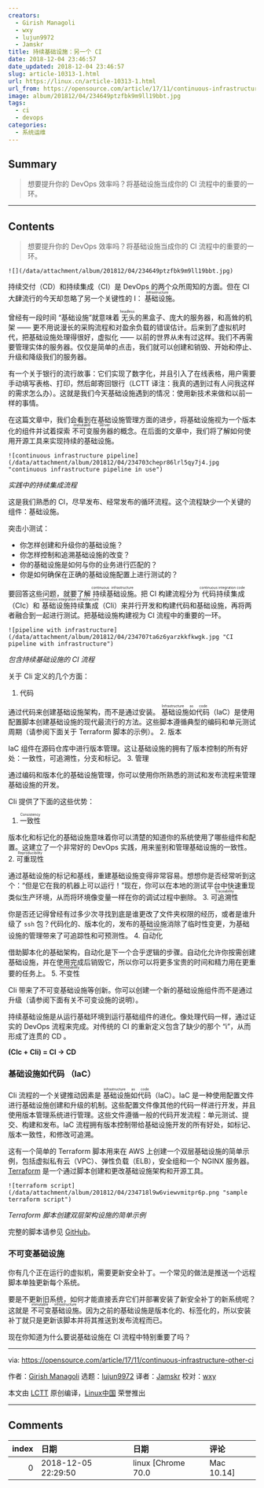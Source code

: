 ```yaml
---
creators:
  - Girish Managoli
  - wxy
  - lujun9972
  - Jamskr
title: 持续基础设施：另一个 CI
date: 2018-12-04 23:46:57
date_updated: 2018-12-04 23:46:57
slug: article-10313-1.html
url: https://linux.cn/article-10313-1.html
url_from: https://opensource.com/article/17/11/continuous-infrastructure-other-ci
image: album/201812/04/234649ptzfbk9m9ll19bbt.jpg
tags:
  - ci
  - devops
categories:
  - 系统运维
---
```


## Summary

> 想要提升你的 DevOps 效率吗？将基础设施当成你的 CI 流程中的重要的一环。

***

<!-- more -->

## Contents

> 
> 想要提升你的 DevOps 效率吗？将基础设施当成你的 CI 流程中的重要的一环。
> 
> 
> 

`![](/data/attachment/album/201812/04/234649ptzfbk9m9ll19bbt.jpg)`

持续交付（CD）和持续集成（CI）是 DevOps 的两个众所周知的方面。但在 CI 大肆流行的今天却忽略了另一个关键性的 I：<ruby> 基础设施 <rt>  infrastructure </rt></ruby>。

曾经有一段时间 “基础设施”就意味着<ruby> 无头 <rt>  headless </rt></ruby>的黑盒子、庞大的服务器，和高耸的机架 —— 更不用说漫长的采购流程和对盈余负载的错误估计。后来到了虚拟机时代，把基础设施处理得很好，虚拟化 —— 以前的世界从未有过这样。我们不再需要管理实体的服务器。仅仅是简单的点击，我们就可以创建和销毁、开始和停止、升级和降级我们的服务器。

有一个关于银行的流行故事：它们实现了数字化，并且引入了在线表格，用户需要手动填写表格、打印，然后邮寄回银行（LCTT 译注：我真的遇到过有人问我这样的需求怎么办）。这就是我们今天基础设施遇到的情况：使用新技术来做和以前一样的事情。

在这篇文章中，我们会看到在基础设施管理方面的进步，将基础设施视为一个版本化的组件并试着探索<ruby> 不可变服务器 <rt>  immutable server </rt></ruby>的概念。在后面的文章中，我们将了解如何使用开源工具来实现持续的基础设施。

`![continuous infrastructure pipeline](/data/attachment/album/201812/04/234703chepr86lrl5qy7j4.jpg "continuous infrastructure pipeline in use")`

*实践中的持续集成流程*

这是我们熟悉的 CI，尽早发布、经常发布的循环流程。这个流程缺少一个关键的组件：基础设施。

突击小测试：

* 你怎样创建和升级你的基础设施？
* 你怎样控制和追溯基础设施的改变？
* 你的基础设施是如何与你的业务进行匹配的？
* 你是如何确保在正确的基础设施配置上进行测试的？

要回答这些问题，就要了解<ruby> 持续基础设施 <rt>  continuous infrastructure </rt></ruby>。把 CI 构建流程分为<ruby> 代码持续集成 <rt>  continuous integration code </rt></ruby>（CIc）和<ruby> 基础设施持续集成 <rt>  continuous integration infrastructure </rt></ruby>（CIi）来并行开发和构建代码和基础设施，再将两者融合到一起进行测试。把基础设施构建视为 CI 流程中的重要的一环。

`![pipeline with infrastructure](/data/attachment/album/201812/04/234707ta6z6yarzkkfkwgk.jpg "CI pipeline with infrastructure")`

*包含持续基础设施的 CI 流程*

关于 CIi 定义的几个方面：

1. 代码

通过代码来创建基础设施架构，而不是通过安装。<ruby> 基础设施如代码 <rt>  Infrastructure as code </rt></ruby>（IaC）是使用配置脚本创建基础设施的现代最流行的方法。这些脚本遵循典型的编码和单元测试周期（请参阅下面关于 Terraform 脚本的示例）。
2. 版本

IaC 组件在源码仓库中进行版本管理。这让基础设施的拥有了版本控制的所有好处：一致性，可追溯性，分支和标记。
3. 管理

通过编码和版本化的基础设施管理，你可以使用你所熟悉的测试和发布流程来管理基础设施的开发。

CIi 提供了下面的这些优势：

1. <ruby> 一致性 <rt>  Consistency </rt></ruby>

版本化和标记化的基础设施意味着你可以清楚的知道你的系统使用了哪些组件和配置。这建立了一个非常好的 DevOps 实践，用来鉴别和管理基础设施的一致性。
2. <ruby> 可重现性 <rt>  Reproducibility </rt></ruby>

通过基础设施的标记和基线，重建基础设施变得非常容易。想想你是否经常听到这个：“但是它在我的机器上可以运行！”现在，你可以在本地的测试平台中快速重现类似生产环境，从而将环境像变量一样在你的调试过程中删除。
3. <ruby> 可追溯性 <rt>  Traceability </rt></ruby>

你是否还记得曾经有过多少次寻找到底是谁更改了文件夹权限的经历，或者是谁升级了 `ssh` 包？代码化的、版本化的，发布的基础设施消除了临时性变更，为基础设施的管理带来了可追踪性和可预测性。
4. <ruby> 自动化 <rt>  Automation </rt></ruby>

借助脚本化的基础架构，自动化是下一个合乎逻辑的步骤。自动化允许你按需创建基础设施，并在使用完成后销毁它，所以你可以将更多宝贵的时间和精力用在更重要的任务上。
5. <ruby> 不变性 <rt>  Immutability </rt></ruby>

CIi 带来了不可变基础设施等创新。你可以创建一个新的基础设施组件而不是通过升级（请参阅下面有关不可变设施的说明）。

持续基础设施是从运行基础环境到运行基础组件的进化。像处理代码一样，通过证实的 DevOps 流程来完成。对传统的 CI 的重新定义包含了缺少的那个 “i”，从而形成了连贯的 CD 。

**(CIc + CIi) = CI -> CD**

### 基础设施如代码 （IaC）

CIi 流程的一个关键推动因素是<ruby> 基础设施如代码 <rt>  infrastructure as code </rt></ruby>（IaC）。IaC 是一种使用配置文件进行基础设施创建和升级的机制。这些配置文件像其他的代码一样进行开发，并且使用版本管理系统进行管理。这些文件遵循一般的代码开发流程：单元测试、提交、构建和发布。IaC 流程拥有版本控制带给基础设施开发的所有好处，如标记、版本一致性，和修改可追溯。

这有一个简单的 Terraform 脚本用来在 AWS 上创建一个双层基础设施的简单示例，包括虚拟私有云（VPC）、弹性负载（ELB），安全组和一个 NGINX 服务器。[Terraform](https://github.com/hashicorp/terraform) 是一个通过脚本创建和更改基础设施架构和开源工具。

`![terraform script](/data/attachment/album/201812/04/234718l9w6viewvmitpr6p.png "sample terraform script")`

*Terraform 脚本创建双层架构设施的简单示例*

完整的脚本请参见 [GitHub](https://github.com/terraform-providers/terraform-provider-aws/tree/master/examples/two-tier)。

### 不可变基础设施

你有几个正在运行的虚拟机，需要更新安全补丁。一个常见的做法是推送一个远程脚本单独更新每个系统。

要是不更新旧系统，如何才能直接丢弃它们并部署安装了新安全补丁的新系统呢？这就是<ruby> 不可变基础设施 <rt>  immutable infrastructure </rt></ruby>。因为之前的基础设施是版本化的、标签化的，所以安装补丁就只是更新该脚本并将其推送到发布流程而已。

现在你知道为什么要说基础设施在 CI 流程中特别重要了吗？

---

via: <https://opensource.com/article/17/11/continuous-infrastructure-other-ci>

作者：[Girish Managoli](https://opensource.com/users/gammay) 选题：[lujun9972](https://github.com/lujun9972) 译者：[Jamskr](https://github.com/Jamskr) 校对：[wxy](https://github.com/wxy)

本文由 [LCTT](https://github.com/LCTT/TranslateProject) 原创编译，[Linux中国](https://linux.cn/) 荣誉推出

***

## Comments

|   index | 日期                | 日期                          | 评论               |
|--------:|:--------------------|:------------------------------|:-------------------|
|       0 | 2018-12-05 22:29:50 | linux [Chrome 70.0|Mac 10.14] | 这篇讲的很有道理。 |
